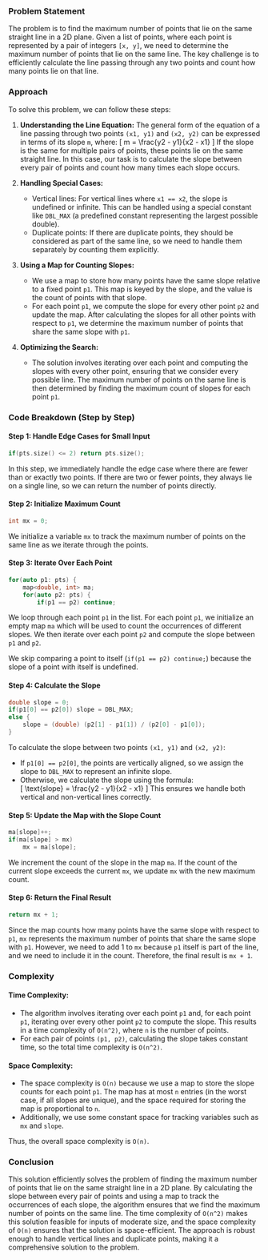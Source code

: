 ### Problem Statement

The problem is to find the maximum number of points that lie on the same straight line in a 2D plane. Given a list of points, where each point is represented by a pair of integers `[x, y]`, we need to determine the maximum number of points that lie on the same line. The key challenge is to efficiently calculate the line passing through any two points and count how many points lie on that line.

### Approach

To solve this problem, we can follow these steps:

1. **Understanding the Line Equation:**
   The general form of the equation of a line passing through two points `(x1, y1)` and `(x2, y2)` can be expressed in terms of its slope `m`, where:
   \[
   m = \frac{y2 - y1}{x2 - x1}
   \]
   If the slope is the same for multiple pairs of points, these points lie on the same straight line. In this case, our task is to calculate the slope between every pair of points and count how many times each slope occurs.

2. **Handling Special Cases:**
   - Vertical lines: For vertical lines where `x1 == x2`, the slope is undefined or infinite. This can be handled using a special constant like `DBL_MAX` (a predefined constant representing the largest possible double).
   - Duplicate points: If there are duplicate points, they should be considered as part of the same line, so we need to handle them separately by counting them explicitly.

3. **Using a Map for Counting Slopes:**
   - We use a map to store how many points have the same slope relative to a fixed point `p1`. This map is keyed by the slope, and the value is the count of points with that slope.
   - For each point `p1`, we compute the slope for every other point `p2` and update the map. After calculating the slopes for all other points with respect to `p1`, we determine the maximum number of points that share the same slope with `p1`.

4. **Optimizing the Search:**
   - The solution involves iterating over each point and computing the slopes with every other point, ensuring that we consider every possible line. The maximum number of points on the same line is then determined by finding the maximum count of slopes for each point `p1`.

### Code Breakdown (Step by Step)

#### Step 1: Handle Edge Cases for Small Input
```cpp
if(pts.size() <= 2) return pts.size();
```
In this step, we immediately handle the edge case where there are fewer than or exactly two points. If there are two or fewer points, they always lie on a single line, so we can return the number of points directly.

#### Step 2: Initialize Maximum Count
```cpp
int mx = 0;
```
We initialize a variable `mx` to track the maximum number of points on the same line as we iterate through the points.

#### Step 3: Iterate Over Each Point
```cpp
for(auto p1: pts) {
    map<double, int> ma;
    for(auto p2: pts) {
        if(p1 == p2) continue;
```
We loop through each point `p1` in the list. For each point `p1`, we initialize an empty map `ma` which will be used to count the occurrences of different slopes. We then iterate over each point `p2` and compute the slope between `p1` and `p2`.

We skip comparing a point to itself (`if(p1 == p2) continue;`) because the slope of a point with itself is undefined.

#### Step 4: Calculate the Slope
```cpp
double slope = 0;
if(p1[0] == p2[0]) slope = DBL_MAX;
else {
    slope = (double) (p2[1] - p1[1]) / (p2[0] - p1[0]);
}
```
To calculate the slope between two points `(x1, y1)` and `(x2, y2)`:
- If `p1[0] == p2[0]`, the points are vertically aligned, so we assign the slope to `DBL_MAX` to represent an infinite slope.
- Otherwise, we calculate the slope using the formula:  
  \[
  \text{slope} = \frac{y2 - y1}{x2 - x1}
  \]
This ensures we handle both vertical and non-vertical lines correctly.

#### Step 5: Update the Map with the Slope Count
```cpp
ma[slope]++;
if(ma[slope] > mx)
    mx = ma[slope];
```
We increment the count of the slope in the map `ma`. If the count of the current slope exceeds the current `mx`, we update `mx` with the new maximum count.

#### Step 6: Return the Final Result
```cpp
return mx + 1;
```
Since the map counts how many points have the same slope with respect to `p1`, `mx` represents the maximum number of points that share the same slope with `p1`. However, we need to add 1 to `mx` because `p1` itself is part of the line, and we need to include it in the count. Therefore, the final result is `mx + 1`.

### Complexity

#### Time Complexity:
- The algorithm involves iterating over each point `p1` and, for each point `p1`, iterating over every other point `p2` to compute the slope. This results in a time complexity of `O(n^2)`, where `n` is the number of points.
- For each pair of points `(p1, p2)`, calculating the slope takes constant time, so the total time complexity is `O(n^2)`.

#### Space Complexity:
- The space complexity is `O(n)` because we use a map to store the slope counts for each point `p1`. The map has at most `n` entries (in the worst case, if all slopes are unique), and the space required for storing the map is proportional to `n`.
- Additionally, we use some constant space for tracking variables such as `mx` and `slope`.

Thus, the overall space complexity is `O(n)`.

### Conclusion

This solution efficiently solves the problem of finding the maximum number of points that lie on the same straight line in a 2D plane. By calculating the slope between every pair of points and using a map to track the occurrences of each slope, the algorithm ensures that we find the maximum number of points on the same line. The time complexity of `O(n^2)` makes this solution feasible for inputs of moderate size, and the space complexity of `O(n)` ensures that the solution is space-efficient. The approach is robust enough to handle vertical lines and duplicate points, making it a comprehensive solution to the problem.